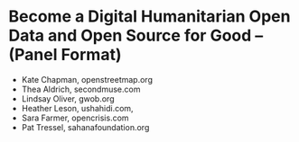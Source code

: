 # Become a Digital Humanitarian Open Data and Open Source for Good – (Panel Format)

- Kate Chapman, openstreetmap.org
- Thea Aldrich, secondmuse.com
- Lindsay Oliver, gwob.org
- Heather Leson, ushahidi.com,
- Sara Farmer, opencrisis.com
- Pat Tressel, sahanafoundation.org



